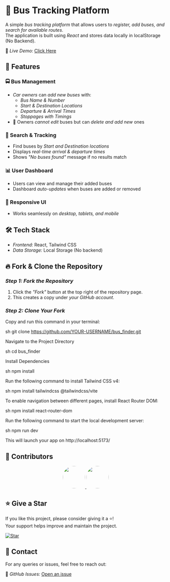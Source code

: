# 🚌 Bus Tracking Platform

A simple *bus tracking platform* that allows users to *register, add buses, and search for available routes*.  
The application is built using *React* and stores data locally in localStorage (No Backend).  

🚀 *Live Demo:* [Click Here]()

## 🌟 Features

### 🚍 Bus Management
- *Car owners* can *add new buses* with:
  - *Bus Name & Number*
  - *Start & Destination Locations*
  - *Departure & Arrival Times*
  - *Stoppages with Timings*
- 🚫 Owners *cannot edit* buses but can *delete and add new* ones

### 🔎 Search & Tracking
- Find buses by *Start and Destination locations*
- Displays *real-time arrival & departure times*
- Shows *"No buses found"* message if no results match

### 📊 User Dashboard
- Users can view and manage their added buses
- Dashboard *auto-updates* when buses are added or removed

### 📱 Responsive UI
- Works seamlessly on *desktop, tablets, and mobile*

## 🛠 Tech Stack

- *Frontend:* React, Tailwind CSS
- *Data Storage:* Local Storage (No backend)

## 🔥 Fork & Clone the Repository

### *Step 1: Fork the Repository*  
1. Click the *"Fork"* button at the top right of the repository page.  
2. This creates a copy under *your GitHub account*.

### *Step 2: Clone Your Fork*  
Copy and run this command in your terminal:  

sh
git clone https://github.com/YOUR-USERNAME/bus_finder.git

Navigate to the Project Directory

sh
cd bus_finder

Install Dependencies

sh
npm install


Run the following command to install Tailwind CSS v4:

sh
npm install tailwindcss @tailwindcss/vite


To enable navigation between different pages, install React Router DOM:

sh
npm install react-router-dom


Run the following command to start the local development server:

sh
npm run dev


This will launch your app on http://localhost:5173/

## 👥 Contributors  

<p align="center">
  <a href="https://github.com/tumansutradhar">
    <img src="https://github.com/tumansutradhar.png?size=100" width="70" style="border-radius: 50%;">
  </a>
  <a href="https://github.com/soumyadeepsarkar-2004">
    <img src="https://github.com/soumyadeepsarkar-2004.png?size=100" width="70" style="border-radius: 50%;">
  </a>
</p>

## ⭐ Give a Star  

If you like this project, please consider giving it a ⭐!  
Your support helps improve and maintain the project.  

[![Star](https://img.shields.io/github/stars/tumansutradhar/bus_finder?style=social)](https://github.com/tumansutradhar/bus_finder)

## 📩 Contact  

For any queries or issues, feel free to reach out:  

🔗 *GitHub Issues:* [Open an issue](https://github.com/tumansutradhar/bus_finder/issues)